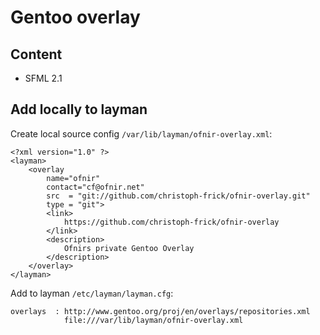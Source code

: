 Gentoo overlay
==============

Content
-------

 - SFML 2.1

Add locally to layman
---------------------

Create local source config ``/var/lib/layman/ofnir-overlay.xml``:

	<?xml version="1.0" ?>
	<layman>
		<overlay
			name="ofnir"
			contact="cf@ofnir.net"
			src  = "git://github.com/christoph-frick/ofnir-overlay.git"
			type = "git">
			<link>
				https://github.com/christoph-frick/ofnir-overlay
			</link>
			<description>
				Ofnirs private Gentoo Overlay
			</description>
		</overlay>
	</layman>

Add to layman ``/etc/layman/layman.cfg``:

    overlays  : http://www.gentoo.org/proj/en/overlays/repositories.xml 
                file:///var/lib/layman/ofnir-overlay.xml
	

